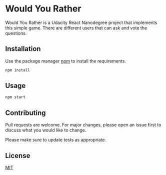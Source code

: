 # Would You Rather

Would You Rather is a Udacity React Nanodegree project that implements this simple game. There are different users that can ask and vote the questions.

## Installation

Use the package manager [npm](https://www.npmjs.com) to install the requirements.

```bash
npm install
```

## Usage

```bash
npm start
```

## Contributing
Pull requests are welcome. For major changes, please open an issue first to discuss what you would like to change.

Please make sure to update tests as appropriate.

## License
[MIT](https://choosealicense.com/licenses/mit/)


